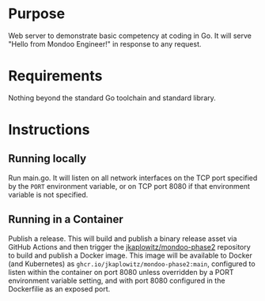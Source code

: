 # Purpose

Web server to demonstrate basic competency at coding in Go. It will serve "Hello from Mondoo Engineer!" in response to any request.

# Requirements

Nothing beyond the standard Go toolchain and standard library.

# Instructions

## Running locally

Run main.go. It will listen on all network interfaces on the TCP port specified by the `PORT` environment variable, or on TCP port 8080 if that environment variable is not specified.

## Running in a Container

Publish a release. This will build and publish a binary release asset via GitHub Actions and then trigger the [jkaplowitz/mondoo-phase2](https://github.com/jkaplowitz/mondoo-phase2) repository to build and publish a Docker image. This image will be available to Docker (and Kubernetes) as `ghcr.io/jkaplowitz/mondoo-phase2:main`, configured to listen within the container on port 8080 unless overridden by a PORT environment variable setting, and with port 8080 configured in the Dockerfilie as an exposed port.